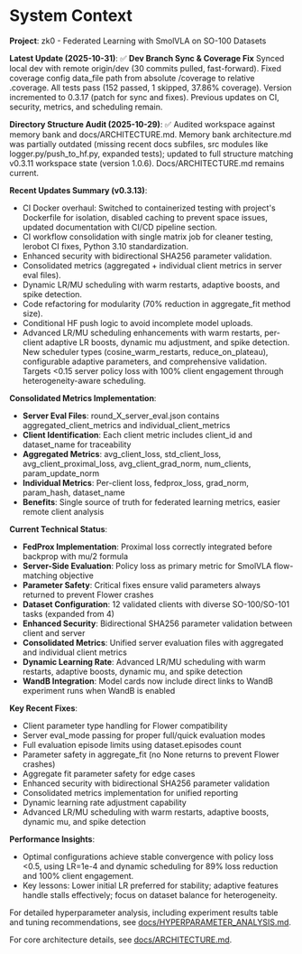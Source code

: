 # System Context

**Project**: zk0 - Federated Learning with SmolVLA on SO-100 Datasets

**Latest Update (2025-10-31)**: ✅ **Dev Branch Sync & Coverage Fix** Synced local dev with remote origin/dev (30 commits pulled, fast-forward). Fixed coverage config data_file path from absolute /coverage to relative .coverage. All tests pass (152 passed, 1 skipped, 37.86% coverage). Version incremented to 0.3.17 (patch for sync and fixes). Previous updates on CI, security, metrics, and scheduling remain.

**Directory Structure Audit (2025-10-29)**: ✅ Audited workspace against memory bank and docs/ARCHITECTURE.md. Memory bank architecture.md was partially outdated (missing recent docs subfiles, src modules like logger.py/push_to_hf.py, expanded tests); updated to full structure matching v0.3.11 workspace state (version 1.0.6). Docs/ARCHITECTURE.md remains current.

**Recent Updates Summary (v0.3.13)**:
- CI Docker overhaul: Switched to containerized testing with project's Dockerfile for isolation, disabled caching to prevent space issues, updated documentation with CI/CD pipeline section.
- CI workflow consolidation with single matrix job for cleaner testing, lerobot CI fixes, Python 3.10 standardization.
- Enhanced security with bidirectional SHA256 parameter validation.
- Consolidated metrics (aggregated + individual client metrics in server eval files).
- Dynamic LR/MU scheduling with warm restarts, adaptive boosts, and spike detection.
- Code refactoring for modularity (70% reduction in aggregate_fit method size).
- Conditional HF push logic to avoid incomplete model uploads.
- Advanced LR/MU scheduling enhancements with warm restarts, per-client adaptive LR boosts, dynamic mu adjustment, and spike detection. New scheduler types (cosine_warm_restarts, reduce_on_plateau), configurable adaptive parameters, and comprehensive validation. Targets <0.15 server policy loss with 100% client engagement through heterogeneity-aware scheduling.

**Consolidated Metrics Implementation**:
- **Server Eval Files**: round_X_server_eval.json contains aggregated_client_metrics and individual_client_metrics
- **Client Identification**: Each client metric includes client_id and dataset_name for traceability
- **Aggregated Metrics**: avg_client_loss, std_client_loss, avg_client_proximal_loss, avg_client_grad_norm, num_clients, param_update_norm
- **Individual Metrics**: Per-client loss, fedprox_loss, grad_norm, param_hash, dataset_name
- **Benefits**: Single source of truth for federated learning metrics, easier remote client analysis

**Current Technical Status**:
- **FedProx Implementation**: Proximal loss correctly integrated before backprop with mu/2 formula
- **Server-Side Evaluation**: Policy loss as primary metric for SmolVLA flow-matching objective
- **Parameter Safety**: Critical fixes ensure valid parameters always returned to prevent Flower crashes
- **Dataset Configuration**: 12 validated clients with diverse SO-100/SO-101 tasks (expanded from 4)
- **Enhanced Security**: Bidirectional SHA256 parameter validation between client and server
- **Consolidated Metrics**: Unified server evaluation files with aggregated and individual client metrics
- **Dynamic Learning Rate**: Advanced LR/MU scheduling with warm restarts, adaptive boosts, dynamic mu, and spike detection
- **WandB Integration**: Model cards now include direct links to WandB experiment runs when WandB is enabled

**Key Recent Fixes**:
- Client parameter type handling for Flower compatibility
- Server eval_mode passing for proper full/quick evaluation modes
- Full evaluation episode limits using dataset.episodes count
- Parameter safety in aggregate_fit (no None returns to prevent Flower crashes)
- Aggregate fit parameter safety for edge cases
- Enhanced security with bidirectional SHA256 parameter validation
- Consolidated metrics implementation for unified reporting
- Dynamic learning rate adjustment capability
- Advanced LR/MU scheduling with warm restarts, adaptive boosts, dynamic mu, and spike detection

**Performance Insights**:
- Optimal configurations achieve stable convergence with policy loss <0.5, using LR=1e-4 and dynamic scheduling for 89% loss reduction and 100% client engagement.
- Key lessons: Lower initial LR preferred for stability; adaptive features handle stalls effectively; focus on dataset balance for heterogeneity.

For detailed hyperparameter analysis, including experiment results table and tuning recommendations, see [docs/HYPERPARAMETER_ANALYSIS.md](../docs/HYPERPARAMETER_ANALYSIS.md).

For core architecture details, see [docs/ARCHITECTURE.md](../docs/ARCHITECTURE.md).